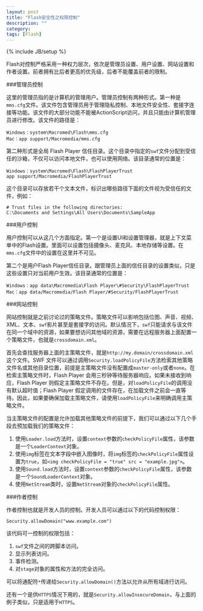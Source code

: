```yaml
---
layout: post
title: "Flash安全性之权限控制"
description: ""
category: 
tags: [Flash]
---
```

{% include JB/setup %}

Flash对控制严格采用一种权力层次，依次是管理员设置、用户设置、网站设置和作者设置。前者拥有比后者更高的优先级，后者不能覆盖前者的限制。

###管理员控制

这里的管理员指的是计算机的管理用户。管理员控制有两种形式。第一种是`mms.cfg`文件。该文件包含管理员用于管理隐私控制、本地文件安全性、套接字连接等功能。该文件的大部分功能不能被ActionScript访问，并且只能由计算机管理员进行修改。该文件的路径是：

    Windows：system\Macromed\Flash\mms.cfg
    Mac：app support/Macromedia/mms.cfg

第二种形式是全局 Flash Player 信任目录。这个目录中指定的`swf`文件分配到受信任的沙箱，不仅可以访问本地文件，也可以使用网络。该目录通常的位置是：

    Windows：system\Macromed\Flash\FlashPlayerTrust
    app support/Macromedia/FlashPlayerTrust

这个目录可以存放若干个文本文件，标识出哪些路径下面的文件视为受信任的文件，例如：

    # Trust files in the following directories: 
    C:\Documents and Settings\All Users\Documents\SampleApp

###用户控制

用户控制可以从这几个方面指定。第一个是设置UI和设置管理器，就是上下文菜单中的Flash设置。里面可以设置包括摄像头、麦克风、本地存储等设置。在`mms.cfg`文件中的设置在这里并不可见。

第二个是用户Flash Player信任目录。跟管理员上面的信任目录的设置类似，只是这些设置只对当前用户生效。该目录通常的位置是：

    Windows：app data\Macromedia\Flash Player\#Security\FlashPlayerTrust
    Mac：app data/Macromedia/Flash Player/#Security/FlashPlayerTrust

###网站控制

网站控制就是之前讨论过的策略文件。策略文件可以影响包括位图、声音、视频、XML、文本、`swf`影片甚至是套接字的访问。默认情况下，`swf`只能请求与该文件在同一个域中的资源，如果要想访问其他域的资源，需要在远程服务器上面配置一个策略文件，也就是`crossdomain.xml`。

首先会查找服务器上面的主策略文件，就是`http://my.domain/crossdomain.xml`这个文件。SWF 文件可以通过调用`Security.loadPolicyFile`方法检索其他策略文件名或其他目录位置，前提是主策略文件没有配置成`master-only`或者`none`。在检索主策略文件时，Flash Player 会用三秒钟等待服务器响应。如果未接收到响应，Flash Player 则假定主策略文件不存在。但是，对`loadPolicyFile`的调用没有默认超时值；Flash Player 假定调用的文件存在，在加载文件之前会一直等待。因此，如果要确保加载主策略文件，请使用`loadPolicyFile`来明确调用主策略文件。

当主策略文件的配置是允许加载其他策略文件的前提下，我们可以通过以下几个手段去预加载我们的策略文件：

1. 使用`Loader.load`方法时，设置`context`参数的`checkPolicyFile`属性，该参数是一个`LoaderContext`对象。
2. 使用`img`标签在文本字段中嵌入图像时，将`img`标签的`checkPolicyFile`属性设置为`true`，如`<img checkPolicyFile = "true" src = "example.jpg">`。
3. 使用`Sound.load`方法时，设置`context`参数的`checkPolicyFile`属性，该参数是一个`SoundLoaderContext`对象。
4. 使用`NetStream`类时，设置`NetStream`对象的`checkPolicyFile`属性。

###作者控制

作者控制也就是开发人员的控制。开发人员可以通过以下的代码控制权限：

    Security.allowDomain("www.example.com")

该代码可一控制的权限包括：

1. `swf`文件之间的跨脚本访问。
2. 显示列表访问。
3. 事件检测。
4. 对`stage`对象的属性和方法的完全访问。

可以将通配符`*`传递给`Security.allowDomain()`方法以允许从所有域进行访问。

还有一个是供`HTTPS`情况下用的，就是`Security.allowInsecureDomain`，与上面的例子类似，只是适用于`HTTPS`。
